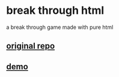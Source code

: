 # break through html

a break through game made with pure html

## [original repo](https://github.com/daenylio/breakthrough)

## [demo](https://breakthrough12302.herokuapp.com/)